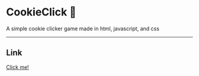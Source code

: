 # CookieClick 🍪

A simple cookie clicker game made in html, javascript, and css

---

## Link

[Click me!](https://arr0ws.github.io/CookieClick/)
